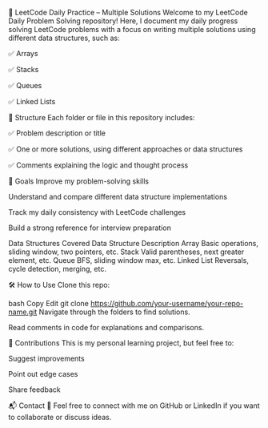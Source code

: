 📘 LeetCode Daily Practice – Multiple Solutions
Welcome to my LeetCode Daily Problem Solving repository!
Here, I document my daily progress solving LeetCode problems with a focus on writing multiple solutions using different data structures, such as:

✅ Arrays

✅ Stacks

✅ Queues

✅ Linked Lists

📂 Structure
Each folder or file in this repository includes:

✅ Problem description or title

✅ One or more solutions, using different approaches or data structures

✅ Comments explaining the logic and thought process

🎯 Goals
Improve my problem-solving skills

Understand and compare different data structure implementations

Track my daily consistency with LeetCode challenges

Build a strong reference for interview preparation

Data Structures Covered
Data Structure	Description
Array	Basic operations, sliding window, two pointers, etc.
Stack	Valid parentheses, next greater element, etc.
Queue	BFS, sliding window max, etc.
Linked List	Reversals, cycle detection, merging, etc.

🛠️ How to Use
Clone this repo:

bash
Copy
Edit
git clone https://github.com/your-username/your-repo-name.git
Navigate through the folders to find solutions.

Read comments in code for explanations and comparisons.

🤝 Contributions
This is my personal learning project, but feel free to:

Suggest improvements

Point out edge cases

Share feedback

📬 Contact
📧 Feel free to connect with me on GitHub or LinkedIn if you want to collaborate or discuss ideas.

